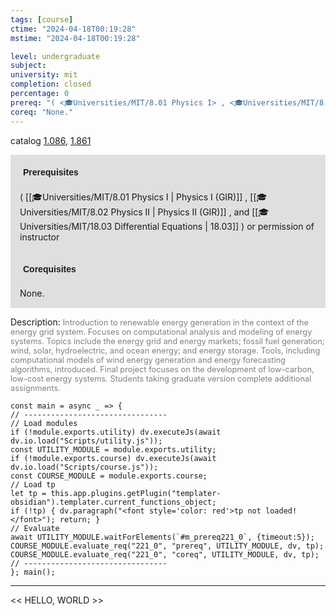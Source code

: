 ```yaml
---
tags: [course]
ctime: "2024-04-18T00:19:28"
mstime: "2024-04-18T00:19:28"

level: undergraduate
subject: 
university: mit
completion: closed
percentage: 0
prereq: "( <🎓Universities/MIT/8.01 Physics I> , <🎓Universities/MIT/8.02 Physics II> , and <🎓Universities/MIT/18.03 Differential Equations> ) or permission of instructor"
coreq: "None."
---
```


catalog [1.086](http://student.mit.edu/catalog/m1a.html#1.086), [1.861](http://student.mit.edu/catalog/m1c.html#1.861)

<span style="display: block; padding: 15px; background-color: rgb(100, 100, 100, 0.2);"><font id="m_prereq221_0" style="display: block; font-family: Arial, sans-serif; font-weight: bold; padding: 5px">Prerequisites</font><br><span id="prereq221_0">( [[🎓Universities/MIT/8.01 Physics I | Physics I (GIR)]] , [[🎓Universities/MIT/8.02 Physics II | Physics II (GIR)]] , and [[🎓Universities/MIT/18.03 Differential Equations | 18.03]] ) or permission of instructor</span></span>
<span style="display: block; padding: 15px; background-color: rgb(100, 100, 100, 0.2);"><font id="m_coreq221_0" style="display: block; font-family: Arial, sans-serif; font-weight: bold; padding: 5px">Corequisites</font><br><span id="coreq221_0">None.</span></span>

<font style="">Description:</font>
<font style="color: grey; font-size: 0.8rem;">Introduction to renewable energy generation in the context of the energy grid system. Focuses on computational analysis and modeling of energy systems. Topics include the energy grid and energy markets; fossil fuel generation; wind, solar, hydroelectric, and ocean energy; and energy storage. Tools, including computational models of wind energy generation and energy forecasting algorithms, introduced. Final project focuses on the development of low-carbon, low-cost energy systems. Students taking graduate version complete additional assignments.</font>

```dataviewjs
const main = async _ => {
// --------------------------------
// Load modules
if (!module.exports.utility) dv.executeJs(await dv.io.load("Scripts/utility.js"));
const UTILITY_MODULE = module.exports.utility;
if (!module.exports.course) dv.executeJs(await dv.io.load("Scripts/course.js"));
const COURSE_MODULE = module.exports.course;
// Load tp
let tp = this.app.plugins.getPlugin("templater-obsidian").templater.current_functions_object;
if (!tp) { dv.paragraph("<font style='color: red'>tp not loaded!</font>"); return; }
// Evaluate
await UTILITY_MODULE.waitForElements(`#m_prereq221_0`, {timeout:5});
COURSE_MODULE.evaluate_req("221_0", "prereq", UTILITY_MODULE, dv, tp);
COURSE_MODULE.evaluate_req("221_0", "coreq", UTILITY_MODULE, dv, tp);
// --------------------------------
}; main();
```

---

<< HELLO, WORLD >>
